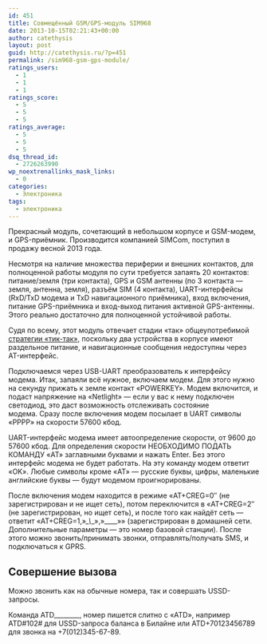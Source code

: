 ```yaml
---
id: 451
title: Совмещённый GSM/GPS-модуль SIM968
date: 2013-10-15T02:21:43+00:00
author: catethysis
layout: post
guid: http://catethysis.ru/?p=451
permalink: /sim968-gsm-gps-module/
ratings_users:
  - 1
  - 1
  - 1
ratings_score:
  - 5
  - 5
  - 5
ratings_average:
  - 5
  - 5
  - 5
dsq_thread_id:
  - 2726263990
wp_noextrenallinks_mask_links:
  - 0
categories:
  - Электроника
tags:
  - электроника
---
```

Прекрасный модуль, сочетающий в небольшом корпусе и GSM-модем, и GPS-приёмник. Производится компанией SIMCom, поступил в продажу весной 2013 года.

Несмотря на наличие множества периферии и внешних контактов, для полноценной работы модуля по сути требуется запаять 20 контактов: питание/земля (три контакта), GPS и GSM антенны (по 3 контакта &#8212; земля, антенна, земля), разъём SIM (4 контакта), UART-интерфейсы (RxD/TxD модема и TxD навигационного приёмника), вход включения, питание GPS-приёмника и вход-выход питания активной GPS-антенны. Этого реально достаточно для полноценной устойчивой работы.

<!--more-->

Судя по всему, этот модуль отвечает стадии &#171;так&#187; общеупотребимой [стратегии &#171;тик-так&#187;](http://catethysis.ru/index.php/agile-%d0%b8-%d1%81%d1%82%d1%80%d0%b0%d1%82%d0%b5%d0%b3%d0%b8%d1%8f-%d1%82%d0%b8%d0%ba-%d1%82%d0%b0%d0%ba-%d0%b2-%d1%80%d0%b0%d0%b7%d1%80%d0%b0%d0%b1%d0%be%d1%82%d0%ba%d0%b5-%d1%8d%d0%bb%d0%b5/ "Agile и стратегия «тик-так» в разработке электроники"), поскольку два устройства в корпусе имеют раздельное питание, и навигационные сообщения недоступны через AT-интерфейс.

Подключаемся через USB-UART преобразователь к интерфейсу модема. Итак, запаяли всё нужное, включаем модем. Для этого нужно на секунду прижать к земле контакт &#171;POWERKEY&#187;. Модем включится, и подаст напряжение на &#171;Netlight&#187; &#8212; если у вас к нему подключен светодиод, это даст возможность отслеживать состояние модема. Сразу после включения модем посылает в UART символы &#171;PPPP&#187; на скорости 57600 кбод.

UART-интерфейс модема имеет автоопределение скорости, от 9600 до 57600 кбод. Для определения скорости НЕОБХОДИМО ПОДАТЬ КОМАНДУ &#171;AT&#187; заглавными буквами и нажать Enter. Без этого интерфейс модема не будет работать. На эту команду модем ответит &#171;OK&#187;. Любые символы кроме &#171;AT&#187; &#8212; русские буквы, цифры, маленькие английские буквы &#8212; будут модемом проигнорированы.

После включения модем находится в режиме &#171;AT+CREG=0&#8243; (не зарегистрирован и не ищет сеть), потом переключится в &#171;AT+CREG=2&#8243; (не зарегистрирован, но ищет сеть), и после того как найдёт сеть &#8212; ответит &#171;AT+CREG=1,&#187;_\_\\_\_&#187;,&#187;\_\___&#187;&#187; (зарегистрирован в домашней сети. Дополнительные параметры &#8212; это номер базовой станции). После этого можно звонить/принимать звонки, отправлять/получать SMS, и подключаться к GPRS.

## Совершение вызова

Можно звонить как на обычные номера, так и совершать USSD-запросы.

Команда ATD\___\_____, номер пишется слитно с &#171;ATD&#187;, например ATD#102# для USSD-запроса баланса в Билайне или ATD+70123456789 для звонка на +7(012)345-67-89.